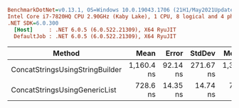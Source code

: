 ``` ini

BenchmarkDotNet=v0.13.1, OS=Windows 10.0.19043.1706 (21H1/May2021Update)
Intel Core i7-7820HQ CPU 2.90GHz (Kaby Lake), 1 CPU, 8 logical and 4 physical cores
.NET SDK=6.0.300
  [Host]     : .NET 6.0.5 (6.0.522.21309), X64 RyuJIT
  DefaultJob : .NET 6.0.5 (6.0.522.21309), X64 RyuJIT


```
|                          Method |       Mean |    Error |    StdDev |     Median |  Gen 0 | Allocated |
|-------------------------------- |-----------:|---------:|----------:|-----------:|-------:|----------:|
| ConcatStringsUsingStringBuilder | 1,160.4 ns | 92.14 ns | 271.67 ns | 1,332.0 ns | 0.3920 |   1,640 B |
|   ConcatStringsUsingGenericList |   728.6 ns | 14.35 ns |  14.74 ns |   727.4 ns | 0.1469 |     616 B |

